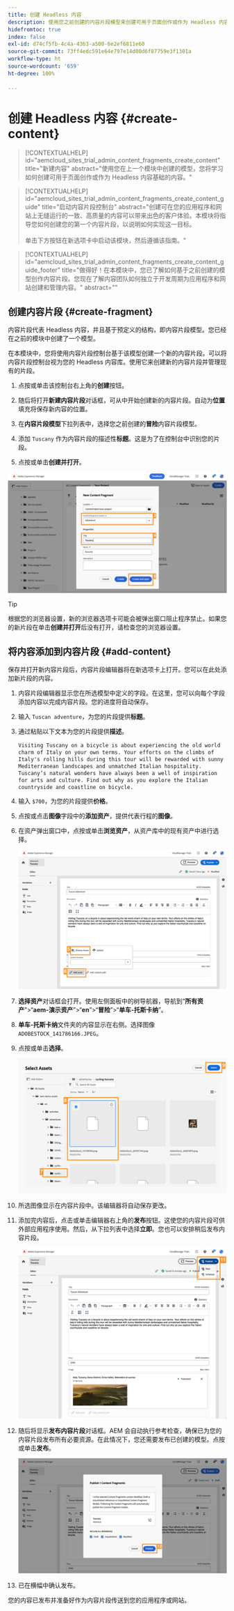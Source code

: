 ```yaml
---
title: 创建 Headless 内容
description: 使用您之前创建的内容片段模型来创建可用于页面创作或作为 Headless 内容基础的内容。
hidefromtoc: true
index: false
exl-id: d74cf5fb-4c4a-4363-a500-6e2ef6811e60
source-git-commit: 73ff4edc591e64e797e14d00d6f87759e3f1301a
workflow-type: ht
source-wordcount: '659'
ht-degree: 100%

---
```



# 创建 Headless 内容 {#create-content}

>[!CONTEXTUALHELP]
>id="aemcloud_sites_trial_admin_content_fragments_create_content"
>title="新建内容"
>abstract="使用您在上一个模块中创建的模型，您将学习如何创建可用于页面创作或作为 Headless 内容基础的内容。"

>[!CONTEXTUALHELP]
>id="aemcloud_sites_trial_admin_content_fragments_create_content_guide"
>title="启动内容片段控制台"
>abstract="创建可在您的应用程序和网站上无缝运行的一致、高质量的内容可以带来出色的客户体验。本模块将指导您如何创建您的第一个内容片段，以说明如何实现这一目标。<br><br>单击下方按钮在新选项卡中启动该模块，然后遵循该指南。"

>[!CONTEXTUALHELP]
>id="aemcloud_sites_trial_admin_content_fragments_create_content_guide_footer"
>title="做得好！在本模块中，您已了解如何基于之前创建的模型创作内容片段。您现在了解内容团队如何独立于开发周期为应用程序和网站创建和管理内容。"
>abstract=""

## 创建内容片段 {#create-fragment}

内容片段代表 Headless 内容，并且基于预定义的结构，即内容片段模型。您已经在之前的模块中创建了一个模型。

在本模块中，您将使用内容片段控制台基于该模型创建一个新的内容片段。可以将内容片段控制台视为您的 Headless 内容库。使用它来创建新的内容片段并管理现有的片段。

1. 点按或单击该控制台右上角的&#x200B;**创建**&#x200B;按钮。

1. 随后将打开&#x200B;**新建内容片段**&#x200B;对话框，可从中开始创建新的内容片段。自动为&#x200B;**位置**&#x200B;填充将保存新内容的位置。

1. 在&#x200B;**内容片段模型**&#x200B;下拉列表中，选择您之前创建的&#x200B;**冒险**&#x200B;内容片段模型。

1. 添加 `Tuscany` 作为内容片段的描述性&#x200B;**标题**。这是为了在控制台中识别您的片段。

1. 点按或单击&#x200B;**创建并打开**。

![创建新的内容片段](assets/do-not-localize/create-content.png)

>[!TIP]
>
>根据您的浏览器设置，新的浏览器选项卡可能会被弹出窗口阻止程序禁止。如果您的新片段在单击&#x200B;**创建并打开**&#x200B;后没有打开，请检查您的浏览器设置。

## 将内容添加到内容片段 {#add-content}

保存并打开新内容片段后，内容片段编辑器将在新选项卡上打开。您可以在此处添加新片段的内容。

1. 内容片段编辑器显示您在所选模型中定义的字段。在这里，您可以向每个字段添加内容以完成内容片段。您的进度将自动保存。

1. 输入 `Tuscan adventure`，为您的片段提供&#x200B;**标题**。

1. 通过粘贴以下文本为您的片段提供&#x200B;**描述**。

   ```text
   Visiting Tuscany on a bicycle is about experiencing the old world charm of Italy on your own terms. Your efforts on the climbs of Italy's rolling hills during this tour will be rewarded with sunny Mediterranean landscapes and unmatched Italian hospitality.  Tuscany’s natural wonders have always been a well of inspiration for arts and culture. Find out why as you explore the Italian countryside and coastline on bicycle.
   ```

1. 输入 `$700`，为您的片段提供&#x200B;**价格**。

1. 点按或点击&#x200B;**图像**&#x200B;字段中的&#x200B;**添加资产**，提供代表行程的&#x200B;**图像**。

1. 在资产弹出窗口中，点按或单击&#x200B;**浏览资产**，从资产库中的现有资产中进行选择。

   ![添加资产](assets/do-not-localize/add-asset.png)

1. **选择资产**&#x200B;对话框会打开。使用左侧面板中的树导航器，导航到“**所有资产**”>“**aem-演示资产**”>“**en**”>“**冒险**”>“**单车-托斯卡纳**”。

1. **单车-托斯卡纳**&#x200B;文件夹的内容显示在右侧。选择图像 `ADOBESTOCK_141786166.JPEG`。

1. 点按或单击&#x200B;**选择**。

   ![选择资产](assets/do-not-localize/select-asset.png)

1. 所选图像显示在内容片段中。该编辑器将自动保存更改。

1. 添加完内容后，点击或单击编辑器右上角的&#x200B;**发布**&#x200B;按钮。这使您的内容片段可供外部应用程序使用。然后，从下拉列表中选择&#x200B;**立即**。您也可以安排稍后发布内容片段。

   ![发布内容](assets/do-not-localize/publish.png)

1. 随后将显示&#x200B;**发布内容片段**&#x200B;对话框。AEM 会自动执行参考检查，确保已为您的内容片段发布所有必要资源。在此情况下，您还需要发布已创建的模型。点按或单击&#x200B;**发布**。

   ![发布和引用检查](assets/do-not-localize/publish-confirm.png)

1. 已在横幅中确认发布。

您的内容已发布并准备好作为内容片段传送到您的应用程序或网站。
